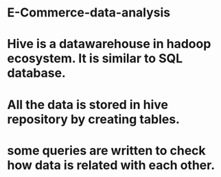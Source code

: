 # E-Commerce-data-analysis
# Hive is a datawarehouse in hadoop ecosystem. It is similar to SQL database.
# All the data is stored in hive repository by creating tables.
# some queries are written to check how data is related with each other.
